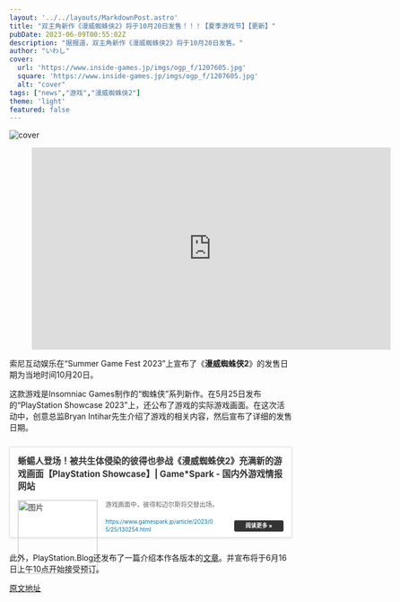 ```yaml
---
layout: '../../layouts/MarkdownPost.astro'
title: "双主角新作《漫威蜘蛛侠2》将于10月20日发售！！！【夏季游戏节】【更新】"
pubDate: 2023-06-09T00:55:02Z
description: "据报道，双主角新作《漫威蜘蛛侠2》将于10月20日发售。"
author: "いわし"
cover:
  url: 'https://www.inside-games.jp/imgs/ogp_f/1207605.jpg'
  square: 'https://www.inside-games.jp/imgs/ogp_f/1207605.jpg'
  alt: "cover"
tags: ["news","游戏","漫威蜘蛛侠2"]
theme: 'light'
featured: false
---
```


![cover](https://www.inside-games.jp/imgs/ogp_f/1207605.jpg)

<figure class="ctms-editor-youtube"><iframe src="https://www.youtube.com/embed/zI9ym7wYf28?rel=0" width="640" height="360" max-width="100%" frameborder="0" allow="accelerometer; autoplay; encrypted-media; gyroscope; picture-in-picture" allowfullscreen=""></iframe></figure>

<p>索尼互动娱乐在“Summer Game Fest 2023”上宣布了《<b>漫威蜘蛛侠2</b>》的发售日期为当地时间10月20日。</p>

<p>这款游戏是Insomniac Games制作的“蜘蛛侠”系列新作。在5月25日发布的“PlayStation Showcase 2023”上，还公布了游戏的实际游戏画面。在这次活动中，创意总监Bryan Intihar先生介绍了游戏的相关内容，然后宣布了详细的发售日期。</p>

<div class="link-card" style="border:1px solid #ddd; box-shadow:0 1px 4px rgb(0, 0, 0, .1); padding:1em; margin:1.8em auto; background:#fff; display:-ms-grid; display:grid; line-height:1.6em;">
    <a href="https://www.gamespark.jp/article/2023/05/25/130254.html" target="_blank" style="text-decoration:none; font-weight:inherit; color:#333">
        <div class="link-card-title" style="padding-bottom:.8em; font-size:1.1em; font-weight:700;">蜥蜴人登场！被共生体侵染的彼得也参战《漫威蜘蛛侠2》充满新的游戏画面【PlayStation Showcase】| Game*Spark - 国内外游戏情报网站</div>
        <div class="link-card-image" style="width:30%; min-width:120px; max-width:200px; padding-right:1em; float:left;">
            <img src="https://www.inside-games.jp/imgs/zoom/1207609.jpg" style="display:block;margin:auto;" width="100%" height="auto" alt="图片">
        </div>
        <div class="link-card-cap" style="font-size:.8em; color:#666; display:-webkit-box; -webkit-box-orient:vertical; -webkit-line-clamp:3; overflow: hidden; line-height:1.6em;">游戏画面中，彼得和迈尔斯将交替出场。</div>
        <div class="link-card-url" style="display:flex; justify-content:space-between; align-items:center; margin-top:1em;">
            <span class="link-card-urltxt" style="font-size:.7em; color:#0073aa; line-height:1.4em; word-break:break-all; padding-right: 30px;">https://www.gamespark.jp/article/2023/05/25/130254.html</span>
            <span class="link-card-btn" style="background-color:#333; color:#fff; padding:5px 20px; border-radius:3px; font-size:.7em; font-weight:bold; line-height:1em; white-space:nowrap;">阅读更多 »</span>
        </div>
    </a>
</div>

<p>此外，PlayStation.Blog还发布了一篇介绍本作各版本的<a target="_blank" rel="noopener noreferrer nofollow" href="https://blog.ja.playstation.com/2023/06/09/20230609-spiderman2/">文章</a>。并宣布将于6月16日上午10点开始接受预订。</p>

  [原文地址](https://www.inside-games.jp/article/2023/06/09/146441.html)